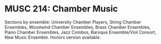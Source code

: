 # MUSC 214: Chamber Music

Sections by ensemble: University Chamber Players, String Chamber Ensembles, Woodwind Chamber Ensembles, Brass Chamber Ensembles, Piano Chamber Ensembles, Jazz Combos, Baroque Ensemble/Viol Consort, New Music Ensemble. Honors version available.
